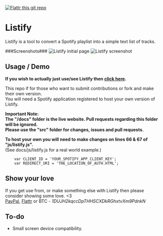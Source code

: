 [![Flattr this git repo](http://api.flattr.com/button/flattr-badge-large.png)](https://flattr.com/submit/auto?user_id=fuzzymannerz&url=https://github.com/fuzzymannerz/listify/&title=Listify&tags=github)
# Listify #
Listify is a tool to convert a Spotify playlist into a simple text list of tracks.

###Screenshots###
![Listify initial page](http://i.imgur.com/EJNtAD0.jpg)
![Listify screenshot](http://i.imgur.com/rRlw6sf.jpg)

## Usage / Demo
**If you wish to actually just use/see Listify then [click here](https://listify.thefuzz.xyz).**

This repo if for those who want to submit contributions or fork and make their own version.  
You will need a Spotify application registered to host your own version of Listify.

**Important Note:**    
**The "/docs" folder is the live website. Pull requests regarding this folder will be ignored.**    
**Please use the "src" folder for changes, issues and pull requests.**    

**To host your own you will need to make changes on lines 66 & 67 of "js/listify.js".**    
(See docs/js/listify.js for a real world example.)

        var CLIENT_ID = 'YOUR_SPOTIFY_APP_CLIENT_KEY';
        var REDIRECT_URI = 'THE_LOCATION_OF_AUTH.HTML';

## Show your love
If you get use from, or make something else with Listify then please consider showing some love. <3    
[PayPal](https://paypal.me/fuzzymannerz), [Flattr](https://flattr.com/submit/auto?fid=rok0q2&url=https%3A%2F%2Flistify.thefuzz.xyz) or BTC - *1DUJH2kqccDpTHHSCXDkRGhxtvXm9PdnkN*

## To-do
- Small screen device compatibility.
